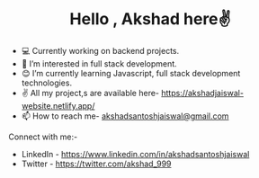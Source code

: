 
<h1 align="center">Hello , Akshad here✌️</h1>



- 💻 Currently working on backend projects.
- 👨‍ I’m interested in full stack development.
- 😊 I’m currently learning Javascript, full stack development technologies.
- ✌️ All my project,s are available here- https://akshadjaiswal-website.netlify.app/
- 📫 How to reach me- akshadsantoshjaiswal@gmail.com

Connect with me:-
- LinkedIn - https://www.linkedin.com/in/akshadsantoshjaiswal
- Twitter - https://twitter.com/akshad_999


<!---
akshadjaiswal/akshadjaiswal is a ✨ special ✨ repository because its `README.md` (this file) appears on your GitHub profile.
You can click the Preview link to take a look at your changes.
--->
